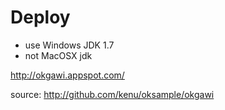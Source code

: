 # Deploy
* use Windows JDK 1.7
* not MacOSX jdk

<http://okgawi.appspot.com/>

source:
<http://github.com/kenu/oksample/okgawi>
